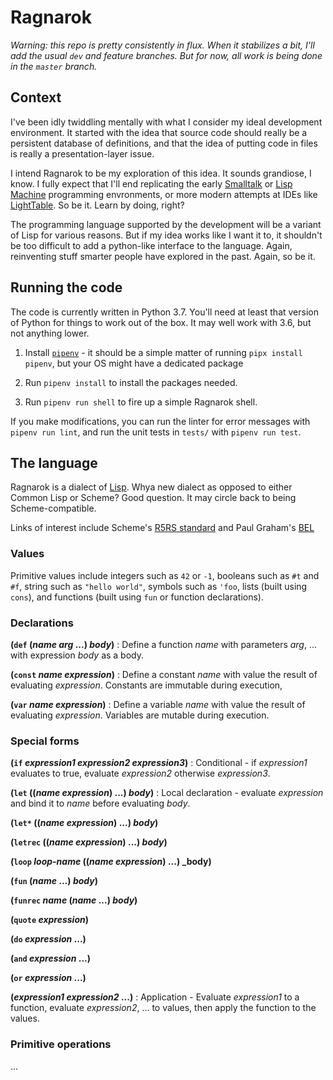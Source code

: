 # Ragnarok

_Warning: this repo is pretty consistently in flux. When it stabilizes
a bit, I'll add the usual `dev` and feature branches. But for now, all
work is being done in the `master` branch._ 

## Context

I've been idly twiddling mentally with what I consider my ideal
development environment. It started with the idea that source code
should really be a persistent database of definitions, and that the
idea of putting code in files is really a presentation-layer issue. 

I intend Ragnarok to be my exploration of this idea. It sounds
grandiose, I know. I fully expect that I'll end replicating the early
[Smalltalk](https://en.wikipedia.org/wiki/Smalltalk) or [Lisp
Machine](https://en.wikipedia.org/wiki/Genera_(operating_system))
programming envronments, or more modern attempts at IDEs like
[LightTable](http://lighttable.com/). So be it. Learn by doing, right?

The programming language supported by the development will be a
variant of Lisp for various reasons. But if my idea works like I want
it to, it shouldn't be too difficult to add a python-like interface to
the language. Again, reinventing stuff smarter people have explored in
the past. Again, so be it.


## Running the code

The code is currently written in Python 3.7. You'll need at least that
version of Python for things to work out of the box. It may well work
with 3.6, but not anything lower.

1. Install [`pipenv`](https://github.com/pypa/pipenv) - it should be a simple matter of running `pipx install pipenv`, but your OS might have a dedicated package

2. Run `pipenv install` to install the packages needed.

3. Run `pipenv run shell` to fire up a simple Ragnarok shell.

If you make modifications, you can run the linter for error messages
with `pipenv run lint`, and run the unit tests in `tests/` with
`pipenv run test`.


## The language

Ragnarok is a dialect of [Lisp](https://en.wikipedia.org/wiki/Lisp_(programming_language)). Whya new dialect as opposed to either Common Lisp or Scheme? Good question. It may circle back to being Scheme-compatible.

Links of interest include Scheme's [R5RS standard](https://schemers.org/Documents/Standards/R5RS/r5rs.pdf) and Paul Graham's [BEL](http://paulgraham.com/bel.html)


### Values

Primitive values include integers such as `42` or `-1`, booleans such as `#t` and `#f`, string such as `"hello world"`, symbols such as `'foo`, lists (built using `cons`), and functions (built using `fun` or function declarations).


### Declarations

**(`def` (_name_ _arg_ ...) _body_)** : Define a function _name_ with parameters _arg_, ... with expression _body_ as a body.

**(`const` _name_ _expression_)** : Define a constant _name_ with value the result of evaluating _expression_. Constants are immutable during execution,

**(`var` _name_ _expression_)** : Define a variable _name_ with value the result of evaluating _expression_. Variables are mutable during execution. 



### Special forms

**(`if` _expression1_ _expression2_ _expression3_)** : Conditional - if _expression1_ evaluates to true, evaluate _expression2_ otherwise _expression3_.

**(`let` ((_name_ _expression_) ...) _body_)** : Local declaration - evaluate _expression_ and bind it to _name_ before evaluating _body_.

**(`let*` ((_name_ _expression_) ...) _body_)**

**(`letrec` ((_name_ _expression_) ...) _body_)**

**(`loop` _loop-name_ ((_name_ _expression_) ...) _body)**

**(`fun` (_name_ ...) _body_)**

**(`funrec` _name_ (_name_ ...) _body_)**

**(`quote` _expression_)**

**(`do` _expression_ ...)**

**(`and` _expression_ ...)**

**(`or` _expression_ ...)**

**(_expression1_ _expression2_ ...)** : Application - Evaluate _expression1_ to a function, evaluate _expression2_, ... to values, then apply the function to the values.


### Primitive operations

...
